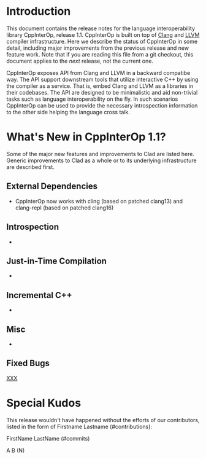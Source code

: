 Introduction
============

This document contains the release notes for the language interoperability
library CppInterOp, release 1.1. CppInterOp is built on top of
[Clang](http://clang.llvm.org) and [LLVM](http://llvm.org>) compiler
infrastructure. Here we describe the status of CppInterOp in some detail,
including major improvements from the previous release and new feature work.
Note that if you are reading this file from a git checkout, this document
applies to the *next* release, not the current one.

CppInterOp exposes API from Clang and LLVM in a backward compatibe way. The API
support downstream tools that utilize interactive C++ by using the compiler as
a service. That is, embed Clang and LLVM as a libraries in their codebases. The
API are designed to be minimalistic and aid non-trivial tasks such as language
interoperability on the fly. In such scenarios CppInterOp can be used to provide
the necessary introspection information to the other side helping the language
cross talk.


What's New in CppInterOp 1.1?
=============================

Some of the major new features and improvements to Clad are listed here. Generic
improvements to Clad as a whole or to its underlying infrastructure are
described first.

External Dependencies
---------------------

* CppInterOp now works with cling (based on patched clang13) and clang-repl
  (based on patched clang16)


Introspection
-------------

* 


Just-in-Time Compilation
------------------------

* 


Incremental C++
---------------

* 


Misc
----

* 


Fixed Bugs
----------

[XXX](https://github.com/compiler-research/CppInterOp/issues/XXX)

 <!---Get release bugs
 git log v1.0..main | grep 'Fixes|Closes'
 --->

Special Kudos
=============

This release wouldn't have happened without the efforts of our contributors,
listed in the form of Firstname Lastname (#contributions):

FirstName LastName (#commits)

A B (N)

<!---Find contributor list for this release
 git log --pretty=format:"%an"  v1.0...master | sort | uniq -c | sort -rn |\
   sed -E 's,^ *([0-9]+) (.*)$,\2 \(\1\),'
--->
